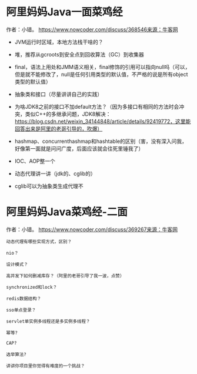 # 阿里妈妈Java一面菜鸡经

作者：小错。
https://www.nowcoder.com/discuss/368546来源：牛客网

- JVM运行时区域，本地方法栈干啥的？ 

-  堆，推荐从gcroots到安全点到回收算法（GC）到收集器  

- final，语法上用处和JMM语义相关，final修饰的引用可以指向null吗（可以，但是就不能修改了，null是任何引用类型的默认值，不严格的说是所有object类型的默认值）  

- 抽象类和接口（尽量讲讲自己的实践）  

- 为啥JDK8之前的接口不加default方法？（因为多接口有相同的方法时会冲突，类似C++的多继承问题，JDK8解决：https://blog.csdn.net/weixin_34144848/article/details/92419772，这里能回答出来是阿里的老哥引导的，吹爆）  

- hashmap、concurrenthashmap和hashtable的区别（害，没有深入问我，好像第一面就是问问广度，后面应该就会往死里锤我了）  

- IOC、AOP整一个  

- 动态代理讲一讲（jdk的、cglib的）  

- cglib可以为抽象类生成代理不  





# 阿里妈妈Java菜鸡经-二面

作者：小错。
https://www.nowcoder.com/discuss/369267来源：牛客网

 	
 

 	动态代理有哪些实现方式，区别？ 

 	nio？ 

 	设计模式？ 

 	高并发下如何删减库存？（阿里的老哥引导了我一波，点赞） 

 	synchronized和lock？ 

 	redis数据结构？ 

 	sso单点登录？ 

 	servlet单实例多线程还是多实例多线程？ 

 	幂等? 

 	CAP? 

 	选举算法? 

 	讲讲你项目里你觉得有难度的一个挑战？